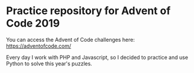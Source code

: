 # Practice repository for Advent of Code 2019

You can access the Advent of Code challenges here: https://adventofcode.com/

Every day I work with PHP and Javascript, so I decided to practice and use Python to solve this year's puzzles.

